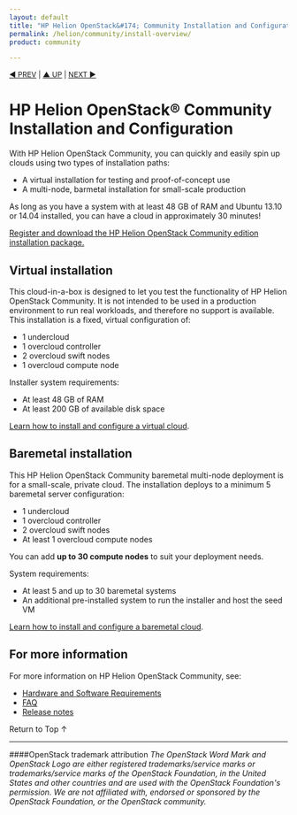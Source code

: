 ```yaml
---
layout: default
title: "HP Helion OpenStack&#174; Community Installation and Configuration"
permalink: /helion/community/install-overview/
product: community

---
```

<!--PUBLISHED-->


<p style="font-size: small;"> <a href="/helion/community/hwsw-requirements/">&#9664; PREV</a> | <a href="/helion/community/">&#9650; UP</a> | <a href="/helion/community/install">NEXT &#9654;</a> </p>

# HP Helion OpenStack&#174; Community Installation and Configuration
With HP Helion OpenStack Community, you can quickly and easily spin up clouds using two types of installation paths:

* A virtual installation for testing and proof-of-concept use
* A multi-node, barmetal installation for small-scale production

As long as you have a system with at least 48 GB of RAM and Ubuntu 13.10 or 14.04 installed, you can have a cloud in approximately 30 minutes!

[Register and download the HP Helion OpenStack Community edition installation package.](https://helion.hpwsportal.com/#/Product/%7B%22productId%22%3A%221320%22%7D/Show)


## Virtual installation  

This cloud-in-a-box is designed to let you test the functionality of HP Helion OpenStack Community. It is not intended to be used in a production environment to run real workloads, and therefore no support is available. This installation is a fixed, virtual configuration of:

* 1 undercloud
* 1 overcloud controller
* 2 overcloud swift nodes 
* 1 overcloud compute node 

Installer system requirements:

* At least 48 GB of RAM
* At least 200 GB of available disk space

[Learn how to install and configure a virtual cloud](/helion/community/install-virtual/). 

## Baremetal installation 

This HP Helion OpenStack Community baremetal multi-node deployment is for a small-scale, private cloud. The installation deploys to a minimum 5 baremetal server configuration:

* 1 undercloud
* 1 overcloud controller
* 2 overcloud swift nodes 
* At least 1 overcloud compute nodes 

You can add **up to 30 compute nodes** to suit your deployment needs.

System requirements:

* At least 5 and up to 30 baremetal systems
* An additional pre-installed system to run the installer and host the seed VM

[Learn how to install and configure a baremetal cloud](/helion/community/install/). 

## For more information
For more information on HP Helion OpenStack Community, see:

* [Hardware and Software Requirements](/helion/community/hwsw-requirements/) 
* [FAQ](/helion/community/faq/) 
* [Release notes](/helion/community/release-notes/) 

 <a href="#top" style="padding:14px 0px 14px 0px; text-decoration: none;"> Return to Top &#8593; </a>

----
####OpenStack trademark attribution
*The OpenStack Word Mark and OpenStack Logo are either registered trademarks/service marks or trademarks/service marks of the OpenStack Foundation, in the United States and other countries and are used with the OpenStack Foundation's permission. We are not affiliated with, endorsed or sponsored by the OpenStack Foundation, or the OpenStack community.*
